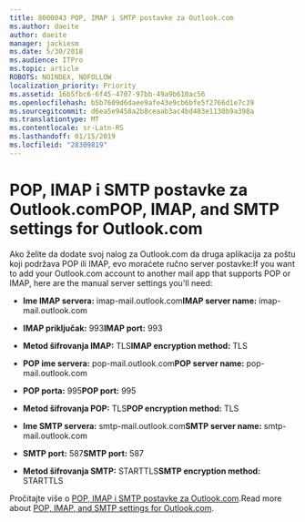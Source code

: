 ```yaml
---
title: 8000043 POP, IMAP i SMTP postavke za Outlook.com
ms.author: daeite
author: daeite
manager: jackiesm
ms.date: 5/30/2018
ms.audience: ITPro
ms.topic: article
ROBOTS: NOINDEX, NOFOLLOW
localization_priority: Priority
ms.assetid: 16b5fbc6-6f45-4707-97bb-49a9b610ac56
ms.openlocfilehash: b5b7609d6daee9afe43e9cb6bfe5f2766d1e7c39
ms.sourcegitcommit: d6ea5e9458a2b8ceaab3ac4bd483e1130b9a398a
ms.translationtype: MT
ms.contentlocale: sr-Latn-RS
ms.lasthandoff: 01/15/2019
ms.locfileid: "28309819"
---
```

# <a name="pop-imap-and-smtp-settings-for-outlookcom"></a><span data-ttu-id="000c0-102">POP, IMAP i SMTP postavke za Outlook.com</span><span class="sxs-lookup"><span data-stu-id="000c0-102">POP, IMAP, and SMTP settings for Outlook.com</span></span>

<span data-ttu-id="000c0-103">Ako želite da dodate svoj nalog za Outlook.com da druga aplikacija za poštu koji podržava POP ili IMAP, evo moraćete ručno server postavke:</span><span class="sxs-lookup"><span data-stu-id="000c0-103">If you want to add your Outlook.com account to another mail app that supports POP or IMAP, here are the manual server settings you'll need:</span></span>
  
- <span data-ttu-id="000c0-104">**Ime IMAP servera:** imap-mail.outlook.com</span><span class="sxs-lookup"><span data-stu-id="000c0-104">**IMAP server name:** imap-mail.outlook.com</span></span> 
    
- <span data-ttu-id="000c0-105">**IMAP priključak:** 993</span><span class="sxs-lookup"><span data-stu-id="000c0-105">**IMAP port:** 993</span></span> 
    
- <span data-ttu-id="000c0-106">**Metod šifrovanja IMAP:** TLS</span><span class="sxs-lookup"><span data-stu-id="000c0-106">**IMAP encryption method:** TLS</span></span> 
    
- <span data-ttu-id="000c0-107">**POP ime servera:** pop-mail.outlook.com</span><span class="sxs-lookup"><span data-stu-id="000c0-107">**POP server name:** pop-mail.outlook.com</span></span> 
    
- <span data-ttu-id="000c0-108">**POP porta:** 995</span><span class="sxs-lookup"><span data-stu-id="000c0-108">**POP port:** 995</span></span> 
    
- <span data-ttu-id="000c0-109">**Metod šifrovanja POP:** TLS</span><span class="sxs-lookup"><span data-stu-id="000c0-109">**POP encryption method:** TLS</span></span> 
    
- <span data-ttu-id="000c0-110">**Ime SMTP servera:** smtp-mail.outlook.com</span><span class="sxs-lookup"><span data-stu-id="000c0-110">**SMTP server name:** smtp-mail.outlook.com</span></span> 
    
- <span data-ttu-id="000c0-111">**SMTP port:** 587</span><span class="sxs-lookup"><span data-stu-id="000c0-111">**SMTP port:** 587</span></span> 
    
- <span data-ttu-id="000c0-112">**Metod šifrovanja SMTP:** STARTTLS</span><span class="sxs-lookup"><span data-stu-id="000c0-112">**SMTP encryption method:** STARTTLS</span></span> 
    
<span data-ttu-id="000c0-113">Pročitajte više o [POP, IMAP i SMTP postavke za Outlook.com](https://go.microsoft.com/fwlink/p/?linkid=2001402&amp;clcid=0x409).</span><span class="sxs-lookup"><span data-stu-id="000c0-113">Read more about [POP, IMAP, and SMTP settings for Outlook.com](https://go.microsoft.com/fwlink/p/?linkid=2001402&amp;clcid=0x409).</span></span>
  

